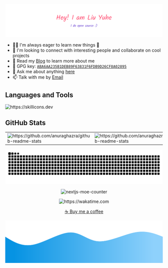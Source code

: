 ![github-header-image](./assets/github-header-image.png)

- 👨‍💻 I'm always eager to learn new things 🌟
- 🤝 I'm looking to connect with interesting people and collaborate on cool projects
- 🔭 Read my [Blog](https://liuyuhe666.github.io) to learn more about me
- 🔑 GPG key: [`ABA6AA235B1DEB89F63831F6FDB9D26CF8A02895`](https://keys.openpgp.org/vks/v1/by-fingerprint/ABA6AA235B1DEB89F63831F6FDB9D26CF8A02895)
- 💬 Ask me about anything [here](https://github.com/liuyuhe666/liuyuhe666/issues)
- 📫 Talk with me by [Email](mailto:cnliuyuhe@gmail.com)

## Languages and Tools

<p>
    <img src="https://skillicons.dev/icons?i=java,go,py,ts,rust,nextjs,nestjs,vue,react,apple,linux,windows,docker,kubernetes,git,github,githubactions,vscode,idea,gmail&perline=10" alt="https://skillicons.dev" />
</p>

## GitHub Stats

<table align="center">
  <tr>
    <td>
      <picture>
        <source
          srcset="https://github-readme-stats-blond-nine-25.vercel.app/api?username=liuyuhe666&show_icons=true&theme=dark&hide_border=true"
          media="(prefers-color-scheme: dark)"
        />
        <source
          srcset="https://github-readme-stats-blond-nine-25.vercel.app/api?username=liuyuhe666&show_icons=true&hide_border=true"
          media="(prefers-color-scheme: light), (prefers-color-scheme: no-preference)"
        />
        <img alt="https://github.com/anuraghazra/github-readme-stats" src="https://github-readme-stats-blond-nine-25.vercel.app/api?username=liuyuhe666&show_icons=true&hide_border=true"/>
      </picture>
    </td>
    <td>
      <picture>
        <source
          srcset="https://github-readme-stats-blond-nine-25.vercel.app/api/top-langs/?username=liuyuhe666&layout=compact&theme=dark&hide_border=true&size_weight=0.5&count_weight=0.5&hide=css%2Chtml"
          media="(prefers-color-scheme: dark)"
        />
        <source
          srcset="https://github-readme-stats-blond-nine-25.vercel.app/api/top-langs/?username=liuyuhe666&layout=compact&hide_border=true&size_weight=0.5&count_weight=0.5&hide=css%2Chtml"
          media="(prefers-color-scheme: light), (prefers-color-scheme: no-preference)"
        />
        <img alt="https://github.com/anuraghazra/github-readme-stats" src="https://github-readme-stats-blond-nine-25.vercel.app/api/top-langs/?username=liuyuhe666&layout=compact&hide_border=true&size_weight=0.5&count_weight=0.5&hide=css%2Chtml"/>
      </picture>
    </td>
  </tr>
</table>

<p align="center">
  <picture>
    <source media="(prefers-color-scheme: dark)" srcset="https://raw.githubusercontent.com/liuyuhe666/liuyuhe666/refs/heads/snake/snake-dark.svg">
    <source media="(prefers-color-scheme: light)" srcset="https://raw.githubusercontent.com/liuyuhe666/liuyuhe666/refs/heads/snake/snake.svg">
    <img alt="https://github.com/Platane/snk" src="https://raw.githubusercontent.com/liuyuhe666/liuyuhe666/refs/heads/snake/snake.svg">
  </picture>
</p>

<p align="center">
  <img alt="nextjs-moe-counter" src="https://nextjs-moe-counter.vercel.app/api/counter?name=liuyuhe666.liuyuhe666.README.md&theme=asoul" />
</p>

<p align="center">
  <img src="https://wakatime.com/badge/user/ae1e6205-1f63-4f22-9a61-f37f4952b925.svg" alt="https://wakatime.com" />
</p>

<p align="center">
  <a href="https://github.com/lyh-gzh/buy-me-a-coffee">☕ Buy me a coffee</a>
</p>

![footer.svg](./assets/footer.svg)
